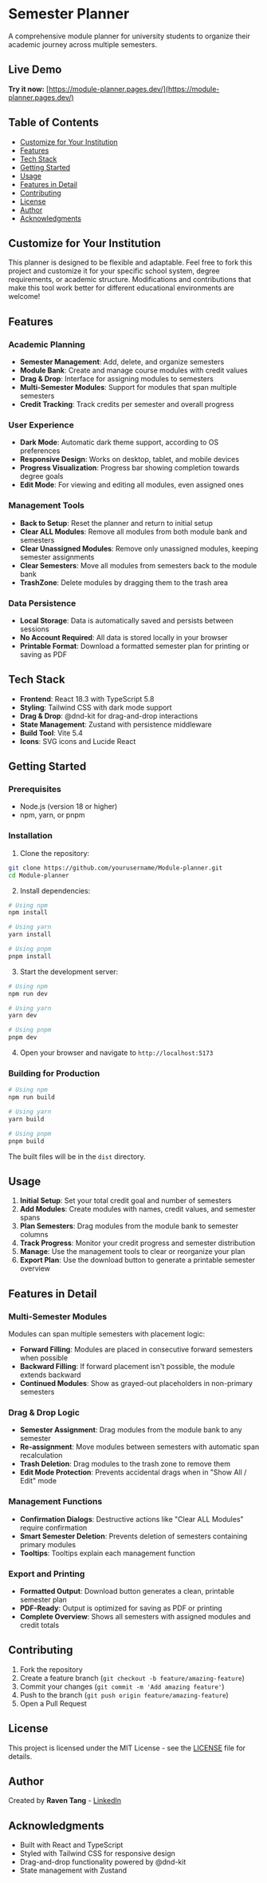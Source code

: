 # Semester Planner

A comprehensive module planner for university students to organize their academic journey across multiple semesters.

## Live Demo

**Try it now:** [https://module-planner.pages.dev/](https://module-planner.pages.dev/)

## Table of Contents

- [Customize for Your Institution](#customize-for-your-institution)
- [Features](#features)
- [Tech Stack](#tech-stack)
- [Getting Started](#getting-started)
- [Usage](#usage)
- [Features in Detail](#features-in-detail)
- [Contributing](#contributing)
- [License](#license)
- [Author](#author)
- [Acknowledgments](#acknowledgments)

## Customize for Your Institution

This planner is designed to be flexible and adaptable. Feel free to fork this project and customize it for your specific school system, degree requirements, or academic structure. Modifications and contributions that make this tool work better for different educational environments are welcome!

## Features

### Academic Planning
- **Semester Management**: Add, delete, and organize semesters
- **Module Bank**: Create and manage course modules with credit values
- **Drag & Drop**: Interface for assigning modules to semesters
- **Multi-Semester Modules**: Support for modules that span multiple semesters
- **Credit Tracking**: Track credits per semester and overall progress

### User Experience
- **Dark Mode**: Automatic dark theme support, according to OS preferences
- **Responsive Design**: Works on desktop, tablet, and mobile devices
- **Progress Visualization**: Progress bar showing completion towards degree goals
- **Edit Mode**: For viewing and editing all modules, even assigned ones

### Management Tools
- **Back to Setup**: Reset the planner and return to initial setup
- **Clear ALL Modules**: Remove all modules from both module bank and semesters
- **Clear Unassigned Modules**: Remove only unassigned modules, keeping semester assignments
- **Clear Semesters**: Move all modules from semesters back to the module bank
- **TrashZone**: Delete modules by dragging them to the trash area

### Data Persistence
- **Local Storage**: Data is automatically saved and persists between sessions
- **No Account Required**: All data is stored locally in your browser
- **Printable Format**: Download a formatted semester plan for printing or saving as PDF

## Tech Stack

- **Frontend**: React 18.3 with TypeScript 5.8
- **Styling**: Tailwind CSS with dark mode support
- **Drag & Drop**: @dnd-kit for drag-and-drop interactions
- **State Management**: Zustand with persistence middleware
- **Build Tool**: Vite 5.4
- **Icons**: SVG icons and Lucide React

## Getting Started

### Prerequisites
- Node.js (version 18 or higher)
- npm, yarn, or pnpm

### Installation

1. Clone the repository:
```bash
git clone https://github.com/yourusername/Module-planner.git
cd Module-planner
```

2. Install dependencies:
```bash
# Using npm
npm install

# Using yarn
yarn install

# Using pnpm
pnpm install
```

3. Start the development server:
```bash
# Using npm
npm run dev

# Using yarn
yarn dev

# Using pnpm
pnpm dev
```

4. Open your browser and navigate to `http://localhost:5173`

### Building for Production

```bash
# Using npm
npm run build

# Using yarn
yarn build

# Using pnpm
pnpm build
```

The built files will be in the `dist` directory.

## Usage

1. **Initial Setup**: Set your total credit goal and number of semesters
2. **Add Modules**: Create modules with names, credit values, and semester spans
3. **Plan Semesters**: Drag modules from the module bank to semester columns
4. **Track Progress**: Monitor your credit progress and semester distribution
5. **Manage**: Use the management tools to clear or reorganize your plan
6. **Export Plan**: Use the download button to generate a printable semester overview

## Features in Detail

### Multi-Semester Modules
Modules can span multiple semesters with placement logic:
- **Forward Filling**: Modules are placed in consecutive forward semesters when possible
- **Backward Filling**: If forward placement isn't possible, the module extends backward
- **Continued Modules**: Show as grayed-out placeholders in non-primary semesters

### Drag & Drop Logic
- **Semester Assignment**: Drag modules from the module bank to any semester
- **Re-assignment**: Move modules between semesters with automatic span recalculation
- **Trash Deletion**: Drag modules to the trash zone to remove them
- **Edit Mode Protection**: Prevents accidental drags when in "Show All / Edit" mode

### Management Functions
- **Confirmation Dialogs**: Destructive actions like "Clear ALL Modules" require confirmation
- **Smart Semester Deletion**: Prevents deletion of semesters containing primary modules
- **Tooltips**: Tooltips explain each management function

### Export and Printing
- **Formatted Output**: Download button generates a clean, printable semester plan
- **PDF-Ready**: Output is optimized for saving as PDF or printing
- **Complete Overview**: Shows all semesters with assigned modules and credit totals

## Contributing

1. Fork the repository
2. Create a feature branch (`git checkout -b feature/amazing-feature`)
3. Commit your changes (`git commit -m 'Add amazing feature'`)
4. Push to the branch (`git push origin feature/amazing-feature`)
5. Open a Pull Request

## License

This project is licensed under the MIT License - see the [LICENSE](LICENSE) file for details.

## Author

Created by **Raven Tang** - [LinkedIn](https://www.linkedin.com/in/raven-tang/)

## Acknowledgments

- Built with React and TypeScript
- Styled with Tailwind CSS for responsive design
- Drag-and-drop functionality powered by @dnd-kit
- State management with Zustand
